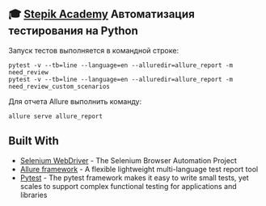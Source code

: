 ## :mortar_board: [Stepik Academy](https://stepik.org/org/stepikteam/) Автоматизация тестирования на Python


Запуск тестов выполняется в командной строке:
```
pytest -v --tb=line --language=en --alluredir=allure_report -m need_review 
pytest -v --tb=line --language=en --alluredir=allure_report -m need_review_custom_scenarios
```
Для отчета Allure выполнить команду:
```
allure serve allure_report
```

## Built With
* [Selenium WebDriver](https://www.selenium.dev/documentation/en/webdriver/) -  The Selenium Browser Automation Project
* [Allure framework](https://github.com/allure-framework) - A flexible lightweight multi-language test report tool
* [Pytest](https://docs.pytest.org/en/stable/) - The pytest framework makes it easy to write small tests, yet scales to support complex functional testing for applications and libraries
